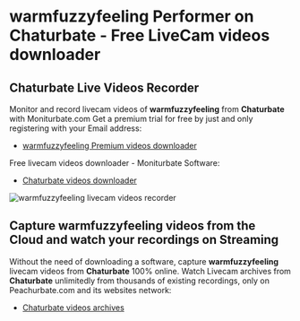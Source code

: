 # warmfuzzyfeeling Performer on Chaturbate - Free LiveCam videos downloader

## Chaturbate Live Videos Recorder

Monitor and record livecam videos of **warmfuzzyfeeling** from **Chaturbate** with Moniturbate.com
Get a premium trial for free by just and only registering with your Email address:
* [warmfuzzyfeeling Premium videos downloader](https://moniturbate.com/request-demo-licence-key.html)

Free livecam videos downloader - Moniturbate Software:
* [Chaturbate videos downloader](https://moniturbate.com/moniturbate-download-software.html)

![warmfuzzyfeeling livecam videos recorder](https://peachurnet.com/templates/moniturbate-software.png)


## Capture warmfuzzyfeeling videos from the Cloud and watch your recordings on Streaming

Without the need of downloading a software, capture **warmfuzzyfeeling** livecam videos from **Chaturbate** 100% online.
Watch Livecam archives from **Chaturbate** unlimitedly from thousands of existing recordings, only on Peachurbate.com and its websites network:
* [Chaturbate videos archives](https://peachurnet.com/)